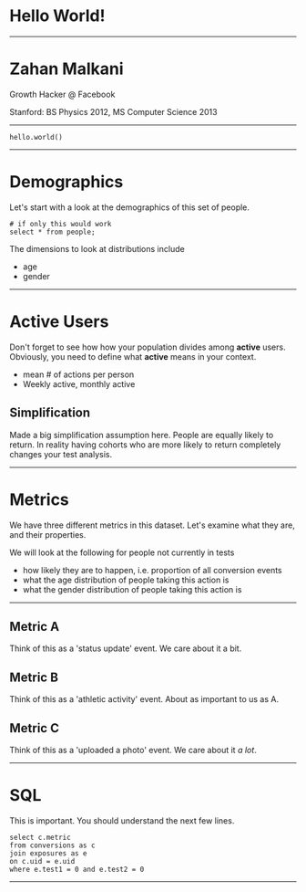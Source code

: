 <!-- background: #f39b12 -->
<!-- color: #fff -->
<!-- font: frutiger -->

<!-- Available online at: https://swipe.to/8881s -->

# Hello World!

* * *

# Zahan Malkani

Growth Hacker @ Facebook

Stanford: BS Physics 2012, MS Computer Science 2013

* * *

<!-- font: monaco -->

    hello.world()

* * *

# Demographics

Let's start with a look at the demographics of this set of people.

    # if only this would work
    select * from people;

The dimensions to look at distributions include

- age
- gender

* * *

# Active Users

Don't forget to see how how your population divides among __active__ users. Obviously, you need to define what __active__ means in your context.

- mean # of actions per person
- Weekly active, monthly active

## Simplification

Made a big simplification assumption here. People are equally likely to return. In reality having cohorts who are more likely to return completely changes your test analysis.

* * *

# Metrics

We have three different metrics in this dataset. Let's examine what they are, and their properties.

We will look at the following for people not currently in tests

- how likely they are to happen, i.e. proportion of all conversion events
- what the age distribution of people taking this action is
- what the gender distribution of people taking this action is

* * *

## Metric A

Think of this as a 'status update' event. We care about it a bit.

## Metric B

Think of this as a 'athletic activity' event. About as important to us as A.

## Metric C

Think of this as a 'uploaded a photo' event. We care about it *a lot*.

* * *

# SQL

This is important. You should understand the next few lines.

    select c.metric
    from conversions as c
    join exposures as e
    on c.uid = e.uid
    where e.test1 = 0 and e.test2 = 0

* * *
